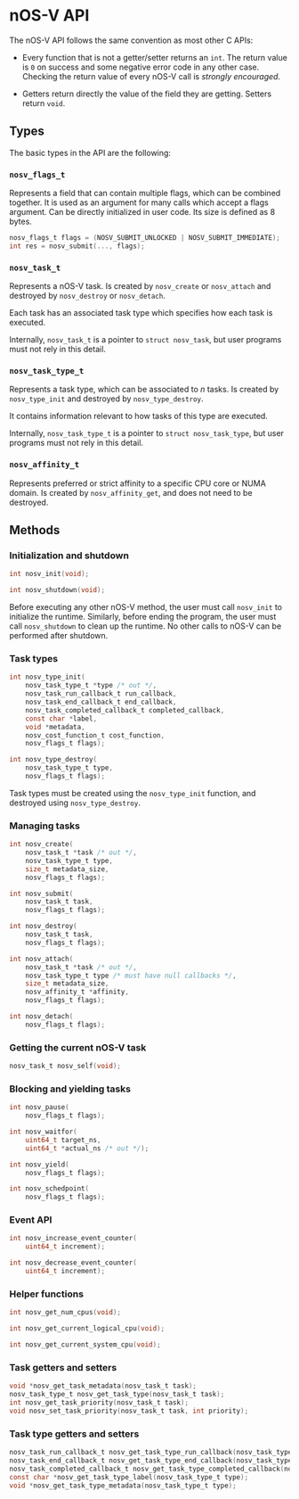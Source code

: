 # nOS-V API

The nOS-V API follows the same convention as most other C APIs:

 - Every function that is not a getter/setter returns an `int`.
The return value is `0` on success and some negative error code in any other case.
Checking the return value of every nOS-V call is *strongly encouraged*.

 - Getters return directly the value of the field they are getting.
Setters return `void`.

## Types

The basic types in the API are the following:

### `nosv_flags_t`

Represents a field that can contain multiple flags, which can be combined together.
It is used as an argument for many calls which accept a flags argument.
Can be directly initialized in user code. Its size is defined as 8 bytes.

```c
nosv_flags_t flags = (NOSV_SUBMIT_UNLOCKED | NOSV_SUBMIT_IMMEDIATE);
int res = nosv_submit(..., flags);
```

### `nosv_task_t`

Represents a nOS-V task. Is created by `nosv_create` or `nosv_attach` and destroyed by `nosv_destroy` or `nosv_detach`.

Each task has an associated task type which specifies how each task is executed.

Internally, `nosv_task_t` is a pointer to `struct nosv_task`, but user programs must not rely in this
detail.

### `nosv_task_type_t`

Represents a task type, which can be associated to *n* tasks.
Is created by `nosv_type_init` and destroyed by `nosv_type_destroy`.

It contains information relevant to how tasks of this type are executed.

Internally, `nosv_task_type_t` is a pointer to `struct nosv_task_type`, but user programs must not rely in this
detail.

### `nosv_affinity_t`

Represents preferred or strict affinity to a specific CPU core or NUMA domain.
Is created by `nosv_affinity_get`, and does not need to be destroyed.

## Methods

### Initialization and shutdown
```c
int nosv_init(void);

int nosv_shutdown(void);
```

Before executing any other nOS-V method, the user must call `nosv_init` to initialize the runtime. Similarly, before ending the program, the user must call `nosv_shutdown` to clean up the runtime. No other calls to nOS-V can be performed after shutdown.

### Task types
```c
int nosv_type_init(
	nosv_task_type_t *type /* out */,
	nosv_task_run_callback_t run_callback,
	nosv_task_end_callback_t end_callback,
	nosv_task_completed_callback_t completed_callback,
	const char *label,
	void *metadata,
	nosv_cost_function_t cost_function,
	nosv_flags_t flags);

int nosv_type_destroy(
	nosv_task_type_t type,
	nosv_flags_t flags);
```

Task types must be created using the `nosv_type_init` function, and destroyed using `nosv_type_destroy`.

### Managing tasks
```c
int nosv_create(
	nosv_task_t *task /* out */,
	nosv_task_type_t type,
	size_t metadata_size,
	nosv_flags_t flags);

int nosv_submit(
	nosv_task_t task,
	nosv_flags_t flags);

int nosv_destroy(
	nosv_task_t task,
	nosv_flags_t flags);

int nosv_attach(
	nosv_task_t *task /* out */,
	nosv_task_type_t type /* must have null callbacks */,
	size_t metadata_size,
	nosv_affinity_t *affinity,
	nosv_flags_t flags);

int nosv_detach(
	nosv_flags_t flags);
```

### Getting the current nOS-V task
```c
nosv_task_t nosv_self(void);
```

### Blocking and yielding tasks
```c
int nosv_pause(
	nosv_flags_t flags);

int nosv_waitfor(
	uint64_t target_ns,
	uint64_t *actual_ns /* out */);

int nosv_yield(
	nosv_flags_t flags);

int nosv_schedpoint(
	nosv_flags_t flags);
```

### Event API
```c
int nosv_increase_event_counter(
	uint64_t increment);

int nosv_decrease_event_counter(
	uint64_t increment);
```

### Helper functions
```c
int nosv_get_num_cpus(void);

int nosv_get_current_logical_cpu(void);

int nosv_get_current_system_cpu(void);
```

### Task getters and setters
```c
void *nosv_get_task_metadata(nosv_task_t task);
nosv_task_type_t nosv_get_task_type(nosv_task_t task);
int nosv_get_task_priority(nosv_task_t task);
void nosv_set_task_priority(nosv_task_t task, int priority);
```

### Task type getters and setters
```c
nosv_task_run_callback_t nosv_get_task_type_run_callback(nosv_task_type_t type);
nosv_task_end_callback_t nosv_get_task_type_end_callback(nosv_task_type_t type);
nosv_task_completed_callback_t nosv_get_task_type_completed_callback(nosv_task_type_t type);
const char *nosv_get_task_type_label(nosv_task_type_t type);
void *nosv_get_task_type_metadata(nosv_task_type_t type);
```
